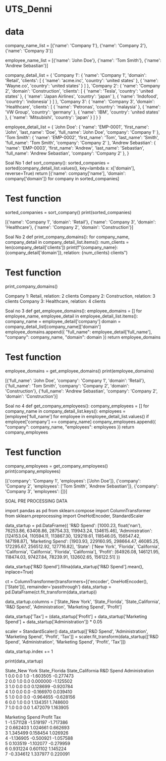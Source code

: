# UTS_Denni

# data
company_name_list = [{'name': 'Company 1'},
          {'name': 'Company 2'},
          {'name': 'Company 3'}]

employee_name_list = [{'name': 'John Doe'},
          {'name': 'Tom Smith'},
          {'name': 'Andrew Sebastian'}]

company_detail_list = {
      'Company 1': {
          'name': 'Company 1',
          'domain': 'Retail',
          'clients': [
              {
                  'name': 'acme.inc',
                  'country': 'united states'
              },
              {
                  'name': 'Wayne.co',
                  'country': 'united states'
              }
          ]
      },
      'Company 2': {
          'name': 'Company 2',
          'domain': 'Construction',
          'clients': [
              {
                  'name': 'Tesla',
                  'country': 'united states'
              },
              {
                  'name': 'Japan Airlines',
                  'country': 'japan'
              },
              {
                  'name': 'Indofood',
                  'country': 'indonesia'
              }
          ]
      },
      'Company 3': {
          'name': 'Company 3',
          'domain': 'Healthcare',
          'clients': [
              {
                  'name': 'Petronas',
                  'country': 'malaysia'
              },
              {
                  'name': 'VW Group',
                  'country': 'germany'
              },
              {
                  'name': 'IBM',
                  'country': 'united states'
              },
              {
                  'name': 'Mitsubishi',
                  'country': 'japan'
              }
          ]
      }
  }

employee_detail_list = {
      'John Doe': {
          'name': 'EMP-0001',
          'first_name': 'John',
          'last_name': 'Doe',
          'full_name': 'John Doe',
          'company': 'Company 1'
      },
      'Tom Smith': {
          'name': 'EMP-0002',
          'first_name': 'Tom',
          'last_name': 'Smith',
          'full_name': 'Tom Smith',
          'company': 'Company 2'
      },
      'Andrew Sebastian': {
          'name': 'EMP-0003',
          'first_name': 'Andrew',
          'last_name': 'Sebastian',
          'full_name': 'Andrew Sebastian',
          'company': 'Company 2'
      },
  }


Soal No 1
  def sort_company():
    sorted_companies = sorted(company_detail_list.values(), key=lambda x: x['domain'], reverse=True)
    return [{'name': company['name'], 'domain': company['domain']} for company in sorted_companies]

# Test function
sorted_companies = sort_company()
print(sorted_companies)

[{'name': 'Company 1', 'domain': 'Retail'}, {'name': 'Company 3', 'domain': 'Healthcare'}, {'name': 'Company 2', 'domain': 'Construction'}]


Soal No 2
def print_company_domains():
    for company_name, company_detail in company_detail_list.items():
        num_clients = len(company_detail['clients'])
        print(f"{company_name}: {company_detail['domain']}, relation: {num_clients} clients")

# Test function
print_company_domains()

Company 1: Retail, relation: 2 clients
Company 2: Construction, relation: 3 clients
Company 3: Healthcare, relation: 4 clients


Soal no 3
def get_employee_domains():
    employee_domains = []
    for employee_name, employee_detail in employee_detail_list.items():
        company_name = employee_detail['company']
        domain = company_detail_list[company_name]['domain']
        employee_domains.append({
            "full_name": employee_detail['full_name'],
            "company": company_name,
            "domain": domain
        })
    return employee_domains

# Test function
employee_domains = get_employee_domains()
print(employee_domains)

[{'full_name': 'John Doe', 'company': 'Company 1', 'domain': 'Retail'}, {'full_name': 'Tom Smith', 'company': 'Company 2', 'domain': 'Construction'}, {'full_name': 'Andrew Sebastian', 'company': 'Company 2', 'domain': 'Construction'}]


Soal no 4
def get_company_employees():
    company_employees = []
    for company_name in company_detail_list.keys():
        employees = [employee['full_name'] for employee in employee_detail_list.values() if employee['company'] == company_name]
        company_employees.append({
            "company": company_name,
            "employees": employees
        })
    return company_employees

# Test function
company_employees = get_company_employees()
print(company_employees)

[{'company': 'Company 1', 'employees': ['John Doe']}, {'company': 'Company 2', 'employees': ['Tom Smith', 'Andrew Sebastian']}, {'company': 'Company 3', 'employees': []}]

SOAL PRE PROCESSING DATA

import pandas as pd
from sklearn.compose import ColumnTransformer
from sklearn.preprocessing import OneHotEncoder, StandardScaler

data_startup = pd.DataFrame({
    'R&D Spend': [1000.23, float('nan'), 76253.86, 63408.86, 28754.33, 119943.24, 134615.46],
    'Administration': [124153.04, 110594.11, 113867.30, 129219.61, 118546.05, 156547.42, 147198.87],
    'Marketing Spend': [1903.93, 229160.95, 298664.47, 46085.25, 172295.67, 256512.92, 127716.82],
    'State': ['New York', 'Florida', 'California', 'California', 'California', 'Florida', 'California'],
    'Profit': [64926.08, 146121.95, 118474.03, 97427.84, 78239.91, 132602.65, 156122.51]
})

data_startup['R&D Spend'].fillna(data_startup['R&D Spend'].mean(), inplace=True)

ct = ColumnTransformer(transformers=[('encoder', OneHotEncoder(), ['State'])], remainder='passthrough')
data_startup = pd.DataFrame(ct.fit_transform(data_startup))

data_startup.columns = ['State_New York', 'State_Florida', 'State_California', 'R&D Spend', 'Administration', 'Marketing Spend', 'Profit']

data_startup['Tax'] = (data_startup['Profit'] + data_startup['Marketing Spend'] + data_startup['Administration']) * 0.05

scaler = StandardScaler()
data_startup[['R&D Spend', 'Administration', 'Marketing Spend', 'Profit', 'Tax']] = scaler.fit_transform(data_startup[['R&D Spend', 'Administration', 'Marketing Spend', 'Profit', 'Tax']])

data_startup.index += 1

print(data_startup)

State_New York  State_Florida  State_California  R&D Spend  Administration  \
1             0.0            0.0               1.0  -1.603505       -0.277473   
2             0.0            1.0               0.0   0.000000       -1.125502   
3             1.0            0.0               0.0   0.128699       -0.920784   
4             1.0            0.0               0.0  -0.166970        0.039410   
5             1.0            0.0               0.0  -0.964655       -0.628156   
6             0.0            1.0               0.0   1.134351        1.748600   
7             1.0            0.0               0.0   1.472079        1.163905   

   Marketing Spend    Profit       Tax  
1        -1.571128 -1.519197 -1.717386  
2         0.662403  1.024661  0.662693  
3         1.345499  0.158454  1.026926  
4        -1.136905 -0.500921 -1.057588  
5         0.103519 -1.102077 -0.279959  
6         0.931224  0.601102  1.145224  
7        -0.334612  1.337977  0.220091
